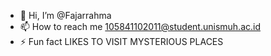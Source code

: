 - 👋 Hi, I’m @Fajarrahma
- 📫 How to reach me 105841102011@student.unismuh.ac.id 
- ⚡ Fun fact LIKES TO VISIT MYSTERIOUS PLACES
<!---
Fajarrahma/Fajarrahma is a ✨ special ✨ repository because its `README.md` (this file) appears on your GitHub profile.
You can click the Preview link to take a look at your changes.
--->
